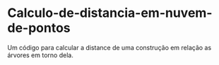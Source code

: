 # Calculo-de-distancia-em-nuvem-de-pontos
Um código para calcular a distance de uma construção em relação as árvores em torno dela. 
